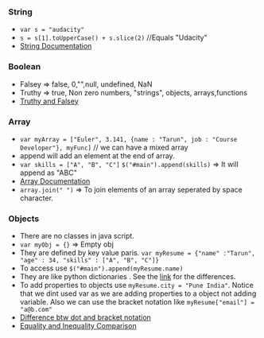 ### String
* `var s = "audacity"`
* `s = s[1].toUpperCase() + s.slice(2)` //Equals "Udacity"
* [String Documentation](https://developer.mozilla.org/en-US/docs/Web/JavaScript/Reference/Global_Objects/String)


### Boolean
* Falsey => false, 0,"",null, undefined, NaN
* Truthy => true, Non zero numbers, "strings", objects, arrays,functions
* [Truthy and Falsey](http://www.sitepoint.com/javascript-truthy-falsy/)

### Array
* `var myArray = ["Euler", 3.141, {name : "Tarun", job : "Course Developer"}, myFunc]` // we can have a mixed array
* append will add an element at the end of array.
* `var skills = ["A", "B", "C"]` `$("#main").append(skills)` => It will append as "ABC"
* [Array Documentation](https://developer.mozilla.org/en-US/docs/Web/JavaScript/Reference/Global_Objects/Array)
* `array.join(" ")` => To join elements of an array seperated by space character.


### Objects
* There are no classes in java script.
* `var myObj = {}` => Empty obj
* They are defined by key value paris. `var myResume = {"name" :"Tarun", "age" : 34, "skills" : ["A", "B", "C"]}`
* To access use `$("#main").append(myResume.name)`
* They are like python dictionaries . See the [link](http://stackoverflow.com/questions/20987485/python-dictionaries-vs-javascript-objects) for the differences.
* To add properties to objects use `myResume.city = "Pune India"`. Notice that we dint used var as we are adding properties to a object not adding variable. Also we can use the bracket notation like `myResume["email"] = "a@b.com"`
* [Difference btw dot and bracket notation](http://www.dev-archive.net/articles/js-dot-notation/)
* [Equality and Inequality Comparison](https://developer.mozilla.org/en-US/docs/Web/JavaScript/Equality_comparisons_and_sameness)

